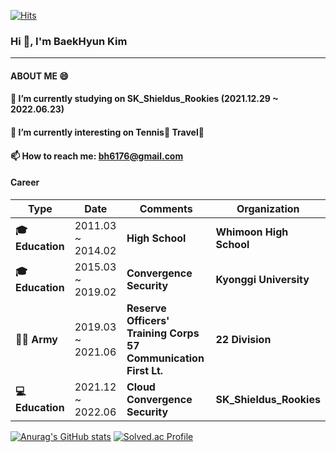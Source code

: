 [![Hits](https://hits.seeyoufarm.com/api/count/incr/badge.svg?url=https%3A%2F%2Fgithub.com%2FKimBaekHyun&count_bg=%2379C83D&title_bg=%23555555&icon=&icon_color=%23E7E7E7&title=visit&edge_flat=false)](https://hits.seeyoufarm.com)
### Hi 👋, I'm BaekHyun Kim 
--- 
#### ABOUT ME 😄
#### 🔭 I’m currently studying on SK_Shieldus_Rookies (2021.12.29 ~ 2022.06.23)
#### 🌱 I’m currently interesting on Tennis🎾 Travel🛫
#### 📫 How to reach me: bh6176@gmail.com
#### Career
| **Type**      | **Date**              | **Comments**                                                   | **Organization**        |
|-----------|-------------------|-------------------------------------------------------------|---------------------|
| **🎓Education** | 2011.03 ~ 2014.02 | **High School**                                                | **Whimoon High School**|
| **🎓Education** | 2015.03 ~ 2019.02 | **Convergence Security**                                        | **Kyonggi University**  |
| **👨‍✈️ Army**      | 2019.03 ~ 2021.06 | **Reserve Officers' Training Corps 57 Communication First Lt.** | **22 Division**         |
| **💻Education** | 2021.12 ~ 2022.06 | **Cloud Convergence Security**                                  | **SK_Shieldus_Rookies**  |


[![Anurag's GitHub stats](https://github-readme-stats.vercel.app/api?username=KimBaekHyun)](https://github.com/KimBaekHyun/github-readme-stats)
[![Solved.ac Profile](http://mazassumnida.wtf/api/v2/generate_badge?boj=bh6176)](https://solved.ac/bh6176/)





<!--
**KimBaekHyun/KimBaekHyun** is a ✨ _special_ ✨ repository because its `README.md` (this file) appears on your GitHub profile.

Here are some ideas to get you started:

- 🔭 I’m currently working on ...
- 🌱 I’m currently learning ...
- 👯 I’m looking to collaborate on ...
- 🤔 I’m looking for help with ...
- 💬 Ask me about ...
- 📫 How to reach me: ...
- 😄 Pronouns: ...
- ⚡ Fun fact: ...
-->
